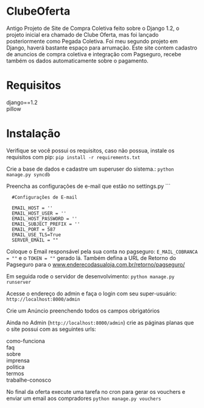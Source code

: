 ClubeOferta
===========

Antigo Projeto de  Site de Compra Coletiva feito sobre o Django 1.2, o projeto inicial era chamado de Clube Oferta, mas foi lançado posteriormente como Pegada Coletiva. Foi meu segundo projeto em Django, haverá bastante espaço para arrumação.
Este site contem cadastro de anuncios de compra coletiva e integração com Pagseguro, recebe também os dados automaticamente sobre o pagamento.


Requisitos
=======
django==1.2<br>
pillow

Instalação
===
Verifique se você possui os requisitos, caso não possua, instale os requisitos com pip:
    `pip install -r requirements.txt`
    
Crie a base de dados e cadastre um superuser do sistema.: 
    `python manage.py syncdb`

Preencha as configurações de e-mail que estão no settings.py
      ```
      
      #Configurações de E-mail
      
      EMAIL_HOST = ''
      EMAIL_HOST_USER = ''
      EMAIL_HOST_PASSWORD = ''
      EMAIL_SUBJECT_PREFIX = ''
      EMAIL_PORT = 587
      EMAIL_USE_TLS=True
      SERVER_EMAIL = ""
      
Coloque o Email responsável pela sua conta no pagseguro: `E_MAIL_COBRANCA = ""` e o `TOKEN = ""` gerado lá. Também defina a URL de Retorno do Pagseguro para o www.enderecodasualoja.com.br/retorno/pagseguro/



Em seguida rode o servidor de desenvolvimento: 
    `python manage.py runserver`

Acesse o endereço do admin e faça o login com seu super-usuário:
    `http://localhost:8000/admin`
    

Crie um Anúncio preenchendo todos os campos obrigatórios

Ainda no Admin (`http://localhost:8000/admin`) crie as páginas planas que o site possui com as seguintes urls:

como-funciona<br>
faq<br>
sobre<br>
imprensa<br>
politica<br>
termos<br>
trabalhe-conosco


No final da oferta execute uma tarefa no cron para gerar os vouchers e enviar um email aos compradores `python manage.py vouchers`
